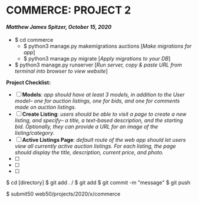 # COMMERCE: PROJECT 2
#### *Matthew James Spitzer, October 15, 2020*

- $ cd commerce
    - $ python3 manage.py makemigrations auctions [*Make migrations for app*]
    - $ python3 manage.py migrate [*Apply migrations to your DB*]
- $ python3 manage.py runserver [*Run server, copy & paste URL from terminal into browser to view website*]

**Project Checklist:**
- [ ] **Models**: *app should have at least 3 models, in addition to the User model– one for auction listings, one for bids, and one for comments made on auction listings.*
- [ ] **Create Listing**: *users should be able to visit a page to create a new listing, and specify– a title, a text-based description, and the starting bid. Optionally, they can provide a URL for an image of the listing/category.*
- [ ] **Active Listings Page**: *default route of the web app should let users view all currently active auction listings. For each listing, the page should display the title, description, current price, and photo.*
- [ ]
- [ ]
- [ ]


$ cd [directory]
$ git add . / $ git add <filename>
$ git commit -m "message"
$ git push

$ submit50 web50/projects/2020/x/commerce
